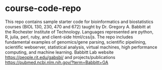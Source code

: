 # course-code-repo
This repo contains sample starter code for bioinformatics and biostatistics courses (BIOL 130, 230, 470 and 672) taught by Dr. Gregory A. Babbitt at the Rochester Institute of Technology.  Languages represented are python, R, julia, perl, ruby, and client-side html/css/js.  The repo includes fundamental examples of genomics/gene parsing, scientific pipelining, scientific webserver, statistical analysis, virtual machines, high performance computing, and machine learning. Babbitt Lab website https://people.rit.edu/gabsbi/ and projects/publications  https://pubmed.ncbi.nlm.nih.gov/?term=Babbitt+GA
